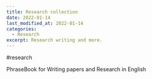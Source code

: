 ```yaml
---
title: Research collection
date: 2022-01-14
last_modified_at: 2022-01-14
categories:
  - Research
excerpt: Research writing and more.
---
```

\#research

PhraseBook for Writing papers and Research in English